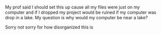My prof said I should set this up cause all my files were just on my computer and if I 
dropped my project would be ruined if my computer was drop in a lake. 
My question is why would my computer be near a lake? 

Sorry not sorry for how disorganized this is 
